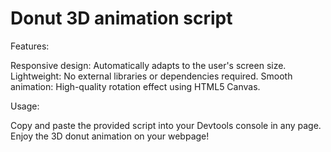 # Donut 3D animation script
Features:

Responsive design: Automatically adapts to the user's screen size.
Lightweight: No external libraries or dependencies required.
Smooth animation: High-quality rotation effect using HTML5 Canvas.

Usage:

Copy and paste the provided script into your Devtools console in any page.
Enjoy the 3D donut animation on your webpage!
